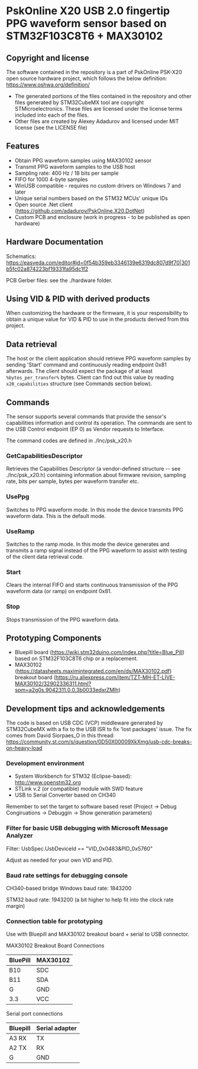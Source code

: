 # PskOnline X20 USB 2.0 fingertip PPG waveform sensor based on STM32F103C8T6 + MAX30102

## Copyright and license

The software contained in the repository is a part of PskOnline PSK-X20 open source hardware project, which follows the below definition: https://www.oshwa.org/definition/

* The generated portions of the files contained in the repository and other files generated 
by STM32CubeMX tool are copyright STMicroelectronics. These files are licensed under the license 
terms included into each of the files.
* Other files are created by Alexey Adadurov and licensed under MIT license (see the LICENSE file)

## Features

* Obtain PPG waveform samples using MAX30102 sensor
* Transmit PPG waveform samples to the USB host
* Sampling rate: 400 Hz / 18 bits per sample
* FIFO for 1000 4-byte samples
* WinUSB compatible - requires no custom drivers on Windows 7 and later
* Unique serial numbers based on the STM32 MCUs' unique IDs
* Open source .Net client (https://github.com/adadurov/PskOnline.X20.DotNet) 
* Custom PCB and enclosure (work in progress - to be published as open hardware)

## Hardware Documentation

Schematics: https://easyeda.com/editor#id=0f54b359eb3346139e6319dc807d9f70|301b5fc02a874223bf19331fa95dc1f2

PCB Gerber files: see the ./hardware folder.

## Using VID & PID with derived products

When customizing the hardware or the firmware, it is your responsibility to obtain a unique value for VID & PID to use in the products derived from this project. 

## Data retrieval

The host or the client application should retrieve PPG waveform samples by sending 'Start' command and continuously reading endpoint 0x81 afterwards.
The client should expect the package of at least ```%bytes_per_transfer%``` bytes. Client can find out this value by reading ```x20_capabilities``` structure (see Commands section below).

## Commands

The sensor supports several commands that provide the sensor's capabilities information and control its operation.
The commands are sent to the USB Control endpoint (EP 0) as Vendor requests to Interface.

The command codes are defined in ./Inc/psk_x20.h 

### GetCapabilitiesDescriptor

Retrieves the Capabilities Descriptor (a vendor-defined structure -- see ./Inc/psk_x20.h) containing information 
about firmware revision, sampling rate, bits per sample, bytes per waveform transfer etc.

### UsePpg

Switches to PPG waveform mode. In this mode the device transmits PPG waveform data. This is the default mode.

### UseRamp

Switches to the ramp mode. In this mode the device generates and transmits a ramp signal instead of the PPG waveform to assist with testing of the client data retrieval code.

### Start

Clears the internal FIFO and starts continuous transmission of the PPG waveform data (or ramp) on endpoint 0x81.

### Stop

Stops transmission of the PPG waveform data.

## Prototyping Components

* Bluepill board (https://wiki.stm32duino.com/index.php?title=Blue_Pill) based on STM32F103C8T6 chip or a replacement.
* MAX30102 (https://datasheets.maximintegrated.com/en/ds/MAX30102.pdf) breakout board (https://ru.aliexpress.com/item/TZT-MH-ET-LIVE-MAX30102/32902336311.html?spm=a2g0s.9042311.0.0.3b0033edxrZMlh)

## Development tips and acknowledgements

The code is based on USB CDC (VCP) middleware generated by STM32CubeMX with a fix to the USB ISR to fix 'lost packages' issue. The fix comes from 
David Siorpaes_O in this thread: https://community.st.com/s/question/0D50X00009XkXmg/usb-cdc-breaks-on-heavy-load 

### Development environment

* System Workbench for STM32 (Eclipse-based): http://www.openstm32.org
* STLink v.2 (or compatible) module with SWD feature
* USB to Serial Converter based on CH340

Remember to set the target to software based reset (Project -> Debug Congiruations -> Debuggin -> Show generation parameters)


### Filter for basic USB debugging with Microsoft Message Analyzer

Filter: UsbSpec.UsbDeviceId == "VID_0x0483&PID_0x5760"

Adjust as needed for your own VID and PID.

### Baud rate settings for debugging console

CH340-based bridge
Windows baud rate: 1843200

STM32 baud rate: 1943200 
(a bit higher to help fit into the clock rate margin)

### Connection table for prototyping

Use with Bluepill and MAX30102 breakout board + serial to USB connector.

MAX30102 Breakout Board Connections

| BluePill | MAX30102 |
| -------- | -------- |
| B10 | SDC |
| B11 | SDA |
| G   | GND |
| 3.3 | VCC |

Serial port connections

| Bluepill | Serial adapter |
| -------- | -------- |
| A3 RX | TX |
| A2 TX | RX |
| G     | GND |
